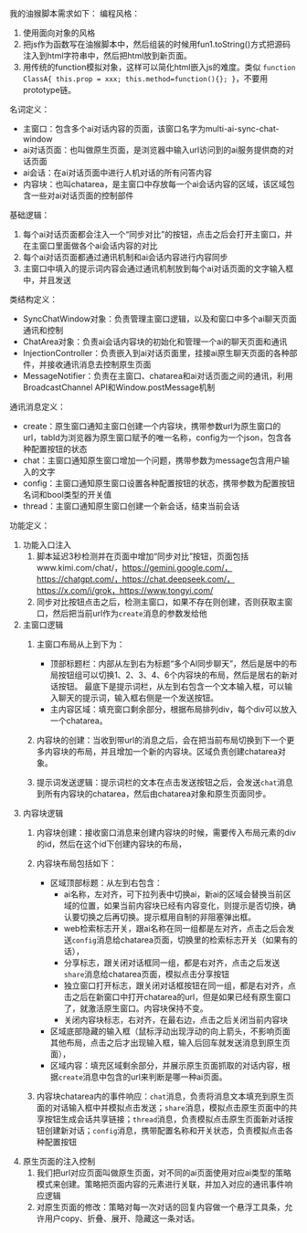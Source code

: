 我的油猴脚本需求如下：
编程风格：

1. 使用面向对象的风格
2. 把js作为函数写在油猴脚本中，然后组装的时候用fun1.toString()方式把源码注入到html字符串中，然后把html放到新页面。
3. 用传统的function模拟对象，这样可以简化html嵌入js的难度。类似 `function ClassA{ this.prop = xxx; this.method=function(){}; }`，不要用prototype链。

名词定义：

* 主窗口：包含多个ai对话内容的页面，该窗口名字为multi-ai-sync-chat-window
* ai对话页面：也叫做原生页面，是浏览器中输入url访问到的ai服务提供商的对话页面
* ai会话：在ai对话页面中进行人机对话的所有问答内容
* 内容块：也叫chatarea，是主窗口中存放每一个ai会话内容的区域，该区域包含一些对ai对话页面的控制部件

基础逻辑：
1. 每个ai对话页面都会注入一个“同步对比”的按钮，点击之后会打开主窗口，并在主窗口里面做各个ai会话内容的对比
2. 每个ai对话页面都通过通讯机制和ai会话内容进行内容同步
3. 主窗口中填入的提示词内容会通过通讯机制放到每个ai对话页面的文字输入框中，并且发送

类结构定义：

* SyncChatWindow对象：负责管理主窗口逻辑，以及和窗口中多个ai聊天页面通讯和控制
* ChatArea对象：负责ai会话内容块的初始化和管理一个ai的聊天页面和通讯
* InjectionController：负责嵌入到ai对话页面里，挂接ai原生聊天页面的各种部件，并接收通讯消息去控制原生页面
* MessageNotifier：负责在主窗口、chatarea和ai对话页面之间的通讯，利用BroadcastChannel API和Window.postMessage机制


通讯消息定义：

* create：原生窗口通知主窗口创建一个内容块，携带参数url为原生窗口的url，tabId为浏览器为原生窗口赋予的唯一名称，config为一个json，包含各种配置按钮的状态
* chat：主窗口通知原生窗口增加一个问题，携带参数为message包含用户输入的文字
* config：主窗口通知原生窗口设置各种配置按钮的状态，携带参数为配置按钮名词和bool类型的开关值
* thread：主窗口通知原生窗口创建一个新会话，结束当前会话

功能定义：
1. 功能入口注入
     1. 脚本延迟3秒检测并在页面中增加“同步对比”按钮，页面包括www.kimi.com/chat/，https://gemini.google.com/，https://chatgpt.com/，https://chat.deepseek.com/，https://x.com/i/grok，https://www.tongyi.com/
     2. 同步对比按钮点击之后，检测主窗口，如果不存在则创建，否则获取主窗口，然后把当前url作为`create`消息的参数发给他
2. 主窗口逻辑
     1. 主窗口布局从上到下为：
     
          * 顶部标题栏：内部从左到右为标题“多个AI同步聊天”，然后是居中的布局按钮组可以切换1、2、3、4、6个内容块的布局，然后是居右的新对话按钮。
            最底下是提示词栏，从左到右包含一个文本输入框，可以输入聊天的提示词，输入框右侧是一个发送按钮。
          * 主内容区域：填充窗口剩余部分，根据布局排列div，每个div可以放入一个chatarea。
     2. 内容块的创建：当收到带url的消息之后，会在把当前布局切换到下一个更多内容块的布局，并且增加一个新的内容块。区域负责创建chatarea对象。
     3. 提示词发送逻辑：提示词栏的文本在点击发送按钮之后，会发送`chat`消息到所有内容块的chatarea，然后由chatarea对象和原生页面同步。
3. 内容块逻辑
     1. 内容块创建：接收窗口消息来创建内容块的时候，需要传入布局元素的div的id，然后在这个id下创建内容块的布局，
     2. 内容块布局包括如下：
     
          * 区域顶部标题：从左到右包含：
            * ai名称，左对齐，可下拉列表中切换ai，新ai的区域会替换当前区域的位置，如果当前内容块已经有内容变化，则提示是否切换，确认要切换之后再切换。提示框用自制的非阻塞弹出框。
            * web检索标志开关，跟ai名称在同一组都是左对齐，点击之后会发送`config`消息给chatarea页面，切换里的检索标志开关（如果有的话），
            * 分享标志，跟关闭对话框同一组，都是右对齐，点击之后发送`share`消息给chatarea页面，模拟点击分享按钮
            * 独立窗口打开标志，跟关闭对话框按钮在同一组，都是右对齐，点击之后在新窗口中打开chatarea的url，但是如果已经有原生窗口了，就激活原生窗口。内容块保持不变。
            * 关闭内容块标志，右对齐，在最右边，点击之后关闭当前内容块
          * 区域底部隐藏的输入框（鼠标浮动出现浮动的向上箭头，不影响页面其他布局，点击之后才出现输入框，输入后回车就发送消息到原生页面），
          * 区域内容：填充区域剩余部分，并展示原生页面抓取的对话内容，根据`create`消息中包含的url来判断是哪一种ai页面。
     
     3. 内容块chatarea内的事件响应：`chat`消息，负责将消息文本填充到原生页面的对话输入框中并模拟点击发送；`share`消息，模拟点击原生页面中的共享按钮生成会话共享链接；`thread`消息，负责模拟点击原生页面新对话按钮创建新对话；`config`消息，携带配置名称和开关状态，负责模拟点击各种配置按钮
4. 原生页面的注入控制
    1. 我们把url对应页面叫做原生页面，对不同的ai页面使用对应ai类型的策略模式来创建。策略把页面内容的元素进行关联，并加入对应的通讯事件响应逻辑
    2. 对原生页面的修改：策略对每一次对话的回复内容做一个悬浮工具条，允许用户copy、折叠、展开、隐藏这一条对话。

